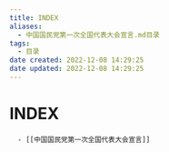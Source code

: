 ```yaml
---
title: INDEX
aliases:
  - 中国国民党第一次全国代表大会宣言.md目录
tags:
  - 目录
date created: 2022-12-08 14:29:25
date updated: 2022-12-08 14:29:25
---
```


# INDEX

      - [[中国国民党第一次全国代表大会宣言]]
